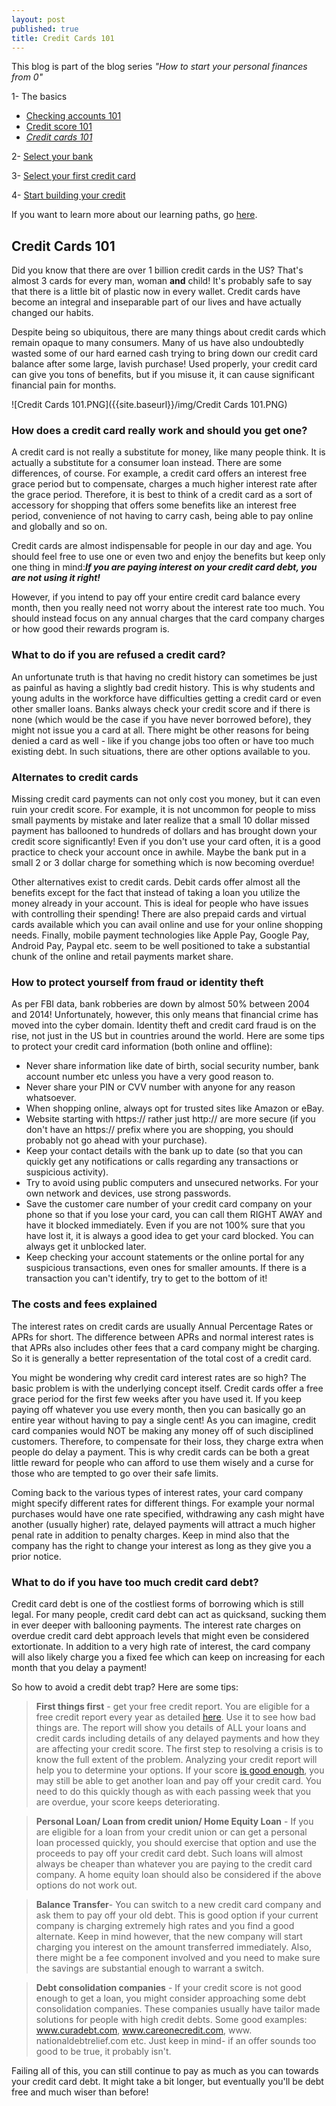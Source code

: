 ```yaml
---
layout: post
published: true
title: Credit Cards 101
---
```


This blog is part of the blog series _"How to start your personal finances from 0"_ 

1- The basics
- [Checking accounts 101](http://supermonedero.com/2017-01-26-2017-01-26-checking-account-101/)
- [Credit score 101](http://supermonedero.com/2017-01-26-credit-score-101/)
- _[Credit cards 101](http://supermonedero.com/2017-01-26-credit-cards-101/)_

2- [Select your bank](http://supermonedero.com/2017-02-03-best-banks-for-latinos/)

3- [Select your first credit card](http://supermonedero.com/2017-02-03-best-credit-cards-for-latinos/)

4- [Start building your credit](http://supermonedero.com/2017-03-29-how-to-build-credit/)

If you want to learn more about our learning paths, go [here](http://supermonedero.com/2017-04-07-start-here/).


## Credit Cards 101



Did you know that there are over 1 billion credit cards in the US? That's almost 3 cards for every man, woman **and** child! It's probably safe to say that there is a little bit of plastic now in every wallet. Credit cards have become an integral and inseparable part of our lives and have actually changed our habits.

Despite being so ubiquitous, there are many things about credit cards which remain opaque to many consumers. Many of us have also undoubtedly wasted some of our hard earned cash trying to bring down our credit card balance after some large, lavish purchase! Used properly, your credit card can give you tons of benefits, but if you misuse it, it can cause significant financial pain for months. 

![Credit Cards 101.PNG]({{site.baseurl}}/img/Credit Cards 101.PNG)


### How does a credit card really work and should you get one?

A credit card is not really a substitute for money, like many people think. It is actually a substitute for a consumer loan instead. There are some differences, of course. For example, a credit card offers an interest free grace period but to compensate, charges a much higher interest rate after the grace period. Therefore, it is best to think of a credit card as a sort of accessory for shopping that offers some benefits like an interest free period, convenience of not having to carry cash, being able to pay online and globally and so on.

Credit cards are almost indispensable for people in our day and age. You should feel free to use one or even two and enjoy the benefits but keep only one thing in mind:_**If you are paying interest on your credit card debt, you are not using it right!**_

However, if you intend to pay off your entire credit card balance every month, then you really need not worry about the interest rate too much. You should instead focus on any annual charges that the card company charges or how good their rewards program is.

### What to do if you are refused a credit card?

An unfortunate truth is that having no credit history can sometimes be just as painful as having a slightly bad credit history. This is why students and young adults in the workforce have difficulties getting a credit card or even other smaller loans. Banks always check your credit score and if there is none (which would be the case if you have never borrowed before), they might not issue you a card at all. There might be other reasons for being denied a card as well - like if you change jobs too often or have too much existing debt. In such situations, there are other options available to you.

### Alternates to credit cards

Missing credit card payments can not only cost you money, but it can even ruin your credit score. For example, it is not uncommon for people to miss small payments by mistake and later realize that a small 10 dollar missed payment has ballooned to hundreds of dollars and has brought down your credit score significantly! Even if you don't use your card often, it is a good practice to check your account once in awhile. Maybe the bank put in a small 2 or 3 dollar charge for something which is now becoming overdue!

Other alternatives exist to credit cards. Debit cards offer almost all the benefits except for the fact that instead of taking a loan you utilize the money already in your account. This is ideal for people who have issues with controlling their spending! There are also prepaid cards and virtual cards available which you can avail online and use for your online shopping needs. Finally, mobile payment technologies like Apple Pay, Google Pay, Android Pay, Paypal etc. seem to be well positioned to take a substantial chunk of the online and retail payments market share.

### How to protect yourself from fraud or identity theft

As per FBI data, bank robberies are down by almost 50% between 2004 and 2014! Unfortunately, however, this only means that financial crime has moved into the cyber domain. Identity theft and credit card fraud is on the rise, not just in the US but in countries around the world. Here are some tips to protect your credit card information (both online and offline):

- Never share information like date of birth, social security number, bank account number etc unless you have a very good reason to.
- Never share your PIN or CVV number with anyone for any reason whatsoever.
- When shopping online, always opt for trusted sites like Amazon or eBay. 
- Website starting with https:// rather just  http:// are more secure (if you don't have an https:// prefix where you are shopping, you should probably not go ahead with your purchase).
- Keep your contact details with the bank up to date (so that you can quickly get any notifications or calls regarding any transactions or suspicious activity).
- Try to avoid using public computers and unsecured networks. For your own network and devices, use strong passwords.
- Save the customer care number of your credit card company on your phone so that if you lose your card, you can call them RIGHT AWAY and have it blocked immediately. Even if you are not 100% sure that you have lost it, it is always a good idea to get your card blocked. You can always get it unblocked later.
- Keep checking your account statements or the online portal for any suspicious transactions, even ones for smaller amounts. If there is a transaction you can't identify, try to get to the bottom of it!


### The costs and fees explained

The interest rates on credit cards are usually Annual Percentage Rates or APRs for short. The difference between APRs and normal interest rates is that APRs also includes other fees that a card company might be charging. So it is generally a better representation of the total cost of a credit card.

You might be wondering why credit card interest rates are so high? The basic problem is with the underlying concept itself. Credit cards offer a free grace period for the first few weeks after you have used it. If you keep paying off whatever you use every month, then you can basically go an entire year without having to pay a single cent! As you can imagine, credit card companies would NOT be making any money off of such disciplined customers. Therefore, to compensate for their loss, they charge extra when people do delay a payment. This is why credit cards can be both a great little reward for people who can afford to use them wisely and a curse for those who are tempted to go over their safe limits.

Coming back to the various types of interest rates, your card company might specify different rates for different things. For example your normal purchases would have one rate specified, withdrawing any cash might have another (usually higher) rate, delayed payments will attract a much higher penal rate in addition to penalty charges. Keep in mind also that the company has the right to change your interest as long as they give you a prior notice.

### What to do if you have too much credit card debt?

Credit card debt is one of the costliest forms of borrowing which is still legal. For many people, credit card debt can act as quicksand, sucking them in ever deeper with ballooning payments. The interest rate charges on overdue credit card debt approach levels that might even be considered extortionate. In addition to a very high rate of interest, the card company will also likely charge you a fixed fee which can keep on increasing for each month that you delay a payment! 

So how to avoid a credit debt trap? Here are some tips:

> **First things first** - get your free credit report. You are eligible for a free credit report every year as detailed [here](http://supermonedero.com/2017-01-26-how-to-get-a-good-loan-with-bad-credit/). Use it to see how bad things are. The report will show you details of ALL your loans and credit cards including details of any delayed payments and how they are affecting your credit score. The first step to resolving a crisis is to know the full extent of the problem. 
Analyzing your credit report will help you to determine your options. If your score [is good enough](http://supermonedero.com/2017-01-26-credit-score-101/), you may still be able to get another loan and pay off your credit card. You need to do this quickly though as with each passing week that you are overdue, your score keeps deteriorating.

> **Personal Loan/ Loan from credit union/ Home Equity Loan** - If you are eligible for a loan from your credit union or can get a personal loan processed quickly, you should exercise that option and use the proceeds to pay off your credit card debt. Such loans will almost always be cheaper than whatever you are paying to the credit card company. A home equity loan should also be considered if the above options do not work out.

> **Balance Transfer**- You can switch to a new credit card company and ask them to pay off your old debt. This is good option if your current company is charging extremely high rates and you find a good alternate. Keep in mind however, that the new company will start charging you interest on the amount transferred immediately. Also, there might be a fee component involved and you need to make sure the savings are substantial enough to warrant a switch.

> **Debt consolidation companies** - If your credit score is not good enough to get a loan, you might consider approaching some debt consolidation companies. These companies usually have tailor made solutions for people with high credit debts. Some good examples: www.curadebt.com, www.careonecredit.com, www. nationaldebtrelief.com etc. Just keep in mind- if an offer sounds too good to be true, it probably isn't.

Failing all of this, you can still continue to pay as much as you can towards your credit card debt. It might take a bit longer, but eventually you'll be debt free and much wiser than before!
